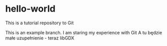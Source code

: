 # hello-world
This is a tutorial repository to Git

This is an example branch. I am staring my experience with Git
A tu będzie małe uzupełnienie - teraz libGDX
